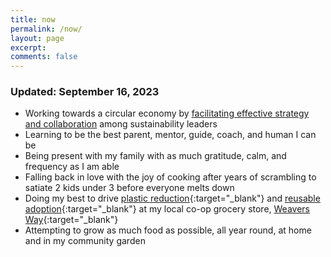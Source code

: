 ```yaml
---
title: now
permalink: /now/
layout: page
excerpt:
comments: false
---
```

### Updated: September 16, 2023
- Working towards a circular economy by [facilitating effective strategy and collaboration](/now-leading-optimization-and-sustainability-solutions/) among sustainability leaders
- Learning to be the best parent, mentor, guide, coach, and human I can be
- Being present with my family with as much gratitude, calm, and frequency as I am able
- Falling back in love with the joy of cooking after years of scrambling to satiate 2 kids under 3 before everyone melts down
- Doing my best to drive [plastic reduction](https://weaversway.coop/sustainability){:target="_blank"} and [reusable adoption](https://weaversway.coop/articles/co-ops-container-refund-program){:target="_blank"} at my local co-op grocery store, [Weavers Way](https://weaversway.coop/){:target="_blank"}
- Attempting to grow as much food as possible, all year round, at home and in my community garden

